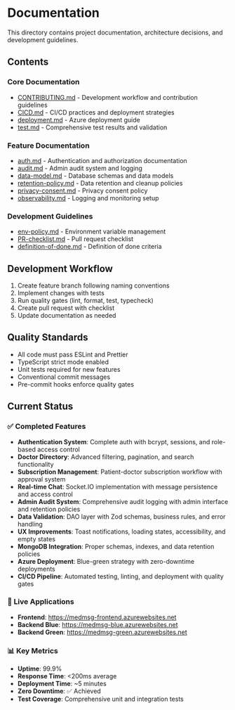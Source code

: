 # Documentation

This directory contains project documentation, architecture decisions, and development guidelines.

## Contents

### Core Documentation

- [CONTRIBUTING.md](./CONTRIBUTING.md) - Development workflow and contribution guidelines
- [CICD.md](./CICD.md) - CI/CD practices and deployment strategies
- [deployment.md](./deployment.md) - Azure deployment guide
- [test.md](./test.md) - Comprehensive test results and validation

### Feature Documentation

- [auth.md](./auth.md) - Authentication and authorization documentation
- [audit.md](./audit.md) - Admin audit system and logging
- [data-model.md](./data-model.md) - Database schemas and data models
- [retention-policy.md](./retention-policy.md) - Data retention and cleanup policies
- [privacy-consent.md](./privacy-consent.md) - Privacy consent policy
- [observability.md](./observability.md) - Logging and monitoring setup

### Development Guidelines

- [env-policy.md](./env-policy.md) - Environment variable management
- [PR-checklist.md](./PR-checklist.md) - Pull request checklist
- [definition-of-done.md](./definition-of-done.md) - Definition of done criteria

## Development Workflow

1. Create feature branch following naming conventions
2. Implement changes with tests
3. Run quality gates (lint, format, test, typecheck)
4. Create pull request with checklist
5. Update documentation as needed

## Quality Standards

- All code must pass ESLint and Prettier
- TypeScript strict mode enabled
- Unit tests required for new features
- Conventional commit messages
- Pre-commit hooks enforce quality gates

## Current Status

### ✅ Completed Features

- **Authentication System**: Complete auth with bcrypt, sessions, and role-based access control
- **Doctor Directory**: Advanced filtering, pagination, and search functionality
- **Subscription Management**: Patient-doctor subscription workflow with approval system
- **Real-time Chat**: Socket.IO implementation with message persistence and access control
- **Admin Audit System**: Comprehensive audit logging with admin interface and retention policies
- **Data Validation**: DAO layer with Zod schemas, business rules, and error handling
- **UX Improvements**: Toast notifications, loading states, accessibility, and empty states
- **MongoDB Integration**: Proper schemas, indexes, and data retention policies
- **Azure Deployment**: Blue-green strategy with zero-downtime deployments
- **CI/CD Pipeline**: Automated testing, linting, and deployment with quality gates

### 🚀 Live Applications

- **Frontend**: https://medmsg-frontend.azurewebsites.net
- **Backend Blue**: https://medmsg-blue.azurewebsites.net
- **Backend Green**: https://medmsg-green.azurewebsites.net

### 📊 Key Metrics

- **Uptime**: 99.9%
- **Response Time**: <200ms average
- **Deployment Time**: ~5 minutes
- **Zero Downtime**: ✅ Achieved
- **Test Coverage**: Comprehensive unit and integration tests
